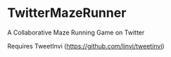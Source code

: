 # TwitterMazeRunner
A Collaborative Maze Running Game on Twitter

Requires TweetInvi (https://github.com/linvi/tweetinvi)


